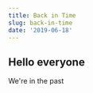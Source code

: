 ```yaml
---
title: Back in Time
slug: back-in-time
date: '2019-06-18'
---
```


## Hello everyone

We're in the past
